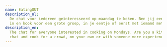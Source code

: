 ```yaml
---
name: EatingOUT
description_nl:
  De chat voor iedereen geïnteresseerd op maandag te koken. Ben jij een keukenpro of wil je dat zijn? Kom de chat
  in en kook voor een grote groep, in je eentje of eerst met iemand met ervaring.
description_en:
  The chat for everyone interested in cooking on Mondays. Are you a kitchen pro or would you like to be? Join the
  chat and cook for a crowd, on your own or with someone more experienced.
---
```

